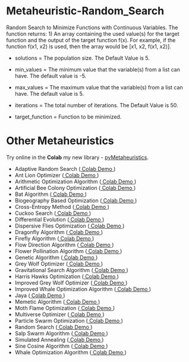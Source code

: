 # Metaheuristic-Random_Search
Random Search to Minimize Functions with Continuous Variables. The function returns: 1) An array containing the used value(s) for the target function and the output of the target function f(x). For example, if the function f(x1, x2) is used, then the array would be [x1, x2, f(x1, x2)].  

* solutions = The population size. The Default Value is 5.

* min_values = The minimum value that the variable(s) from a list can have. The default value is -5.

* max_values = The maximum value that the variable(s) from a list can have. The default value is  5.

* iterations = The total number of iterations. The Default Value is 50.

* target_function = Function to be minimized.

# Other Metaheuristics

Try online in the **Colab**  my new library - [pyMetaheuristics](https://github.com/Valdecy/pyMetaheuristic).

- Adaptive Random Search ([ Colab Demo ](https://colab.research.google.com/drive/1PbIjDVGAU75Dgxn6I3bpoWovvYA4RYks?usp=sharing))
- Ant Lion Optimizer ([ Colab Demo ](https://colab.research.google.com/drive/11GWyd-o11nzwjafF37YDbReAJyjV4Zhp?usp=sharing))
- Arithmetic Optimization Algorithm ([ Colab Demo ](https://colab.research.google.com/drive/1AH0B21_fhF4mOV5iR5MJt_JoUslYE_dt?usp=sharing))
- Artificial Bee Colony Optimization ([ Colab Demo ](https://colab.research.google.com/drive/1IBouxcnhbNLfCoCV5ueNCq0FZBd9E2gu?usp=sharing))
- Bat Algorithm ([ Colab Demo ](https://colab.research.google.com/drive/1vbUWQ3T8B1XhPrewaFUW9uvCMGmzajk1?usp=sharing))
- Biogeography Based Optimization ([ Colab Demo ](https://colab.research.google.com/drive/1k3wUNl2R486rkxUhTcTum3usc9f585p0?usp=sharing))
- Cross-Entropy Method ([ Colab Demo ](https://colab.research.google.com/drive/1tI1YbjbAV_O9TdXWYfu8aAlvadC7Crm_?usp=sharing))
- Cuckoo Search ([ Colab Demo ](https://colab.research.google.com/drive/1L1STGmVK5IgdjLpEb-o8tuJ0yPCZ65Mt?usp=sharing))
- Differential Evolution ([ Colab Demo ](https://colab.research.google.com/drive/1J56NxxplPOty9rjKQoo5TqN6MzmiqfBe?usp=sharing))
- Dispersive Flies Optimization ([ Colab Demo ](https://colab.research.google.com/drive/1Y6eULdzLMnM2QpApdvABotxwG01BusmE?usp=sharing))
- Dragonfly Algorithm ([ Colab Demo ](https://colab.research.google.com/drive/19xgEwfzdI-yjFMM3e16PbVF1vX8ohu9c?usp=sharing))
- Firefly Algorithm ([ Colab Demo ](https://colab.research.google.com/drive/1vjUDRdRKPAGo6fTXAsvF9INJiF-wb6Pe?usp=sharing))
- Flow Direction Algorithm ([ Colab Demo ](https://colab.research.google.com/drive/1b72tXxS1X8ntCduN5lUn-An1REcJqp48?usp=sharing))
- Flower Pollination Algorithm ([ Colab Demo ](https://colab.research.google.com/drive/1U7gTgWwBPOWGyEQGX38nSBnBzb3WWAM1?usp=sharing))
- Genetic Algorithm ([ Colab Demo ](https://colab.research.google.com/drive/1zY4N9Sf6odAd1hn8Z3SSww403aj2BHhh?usp=sharing))
- Grey Wolf Optimizer ([ Colab Demo ](https://colab.research.google.com/drive/1EQqLtVs9ghQ9Cu-aFRh13hu5ZdgOf9sc?usp=sharing))
- Gravitational Search Algorithm ([ Colab Demo ](https://colab.research.google.com/drive/1swxMC2Lu9nhObGv7UO5v7eTUm9ULz79Z?usp=sharing))
- Harris Hawks Optimization ([ Colab Demo ](https://colab.research.google.com/drive/1swYF7A0I67zX7NxXRJ1d1k1apeMWX2ix?usp=sharing))
- Improved Grey Wolf Optimizer ([ Colab Demo ](https://colab.research.google.com/drive/1Ggu6bd6-FQkLMIrfJynF54b7JBUJaw8Z?usp=sharing))
- Improved Whale Optimization Algorithm ([ Colab Demo ](https://colab.research.google.com/drive/1Nvuz7VEqUfUqNzEm1h2_hGhieSH3vgHY?usp=sharing))
- Jaya ([ Colab Demo ](https://colab.research.google.com/drive/1B-1I3izW0R41_gSGjU26OGHSmy5BY4Tr?usp=sharing))
- Memetic Algorithm ([ Colab Demo ](https://colab.research.google.com/drive/1ivRQVK8auSmU9jF3H7CYmpKLlxRHHrPd?usp=sharing))
- Moth Flame Optimization ([ Colab Demo ](https://colab.research.google.com/drive/1-parlgNJ6urQGmNLLViGxf65PhuAS3L4?usp=sharing))
- Multiverse Optimizer ([ Colab Demo ](https://colab.research.google.com/drive/1Qna0EHucTYRt9pCfDFzpk9uuNM9tSNKi?usp=sharing))
- Particle Swarm Optimization ([ Colab Demo ](https://colab.research.google.com/drive/1bWAmKTkNKSiSQPUcRdokLQYuhQBOhckZ?usp=sharing))
- Random Search ([ Colab Demo ](https://colab.research.google.com/drive/1DCi4aiO_ORlRq9MetZcxHyKAywMuFkRO?usp=sharing))
- Salp Swarm Algorithm ([ Colab Demo ](https://colab.research.google.com/drive/1Qhkn2NPO5Gavc6ZHW79n_DjmEFeDvOBq?usp=sharing))
- Simulated Annealing ([ Colab Demo ](https://colab.research.google.com/drive/1W6X_kCSGOKEDWIJ-ar25kgWIQAc4U1mA?usp=sharing))
- Sine Cosine Algorithm ([ Colab Demo ](https://colab.research.google.com/drive/1WjbCiks_E2s1qw9l9OkZ4mRQPQuWWYzs?usp=sharing))
- Whale Optimization Algorithm ([ Colab Demo ](https://colab.research.google.com/drive/1Nt52dS0AsXm7RHVIt3K0DAaC1i8zKUUC?usp=sharing))
